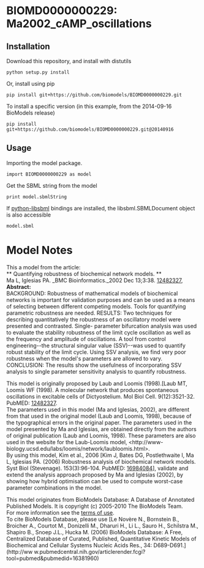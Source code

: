 # BIOMD0000000229: Ma2002_cAMP_oscillations

## Installation

Download this repository, and install with distutils

`python setup.py install`

Or, install using pip

`pip install git+https://github.com/biomodels/BIOMD0000000229.git`

To install a specific version (in this example, from the 2014-09-16 BioModels release)

`pip install git+https://github.com/biomodels/BIOMD0000000229.git@20140916`

## Usage

Importing the model package.

`import BIOMD0000000229 as model`

Get the SBML string from the model

`print model.sbmlString`

If [python-libsbml](https://pypi.python.org/pypi/python-libsbml) bindings are
installed, the libsbml.SBMLDocument object is also accessible

`model.sbml`


# Model Notes


This a model from the article:  
** Quantifying robustness of biochemical network models. **   
Ma L, Iglesias PA. _BMC Bioinformatics._2002 Dec 13;3:38.
[12482327](http://www.ncbi.nlm.nih.gov/pubmed/12482327),  
**Abstract:**   
BACKGROUND: Robustness of mathematical models of biochemical networks is
important for validation purposes and can be used as a means of selecting
between different competing models. Tools for quantifying parametric
robustness are needed. RESULTS: Two techniques for describing quantitatively
the robustness of an oscillatory model were presented and contrasted. Single-
parameter bifurcation analysis was used to evaluate the stability robustness
of the limit cycle oscillation as well as the frequency and amplitude of
oscillations. A tool from control engineering--the structural singular value
(SSV)--was used to quantify robust stability of the limit cycle. Using SSV
analysis, we find very poor robustness when the model's parameters are allowed
to vary. CONCLUSION: The results show the usefulness of incorporating SSV
analysis to single parameter sensitivity analysis to quantify robustness.

  

This model is originally proposed by Laub and Loomis (1998).[Laub MT, Loomis
WF (1998). A molecular network that produces spontaneous oscillations in
excitable cells of Dictyostelium. Mol Biol Cell. 9(12):3521-32. PubMED:
[12482327](http://www.ncbi.nlm.nih.gov/pubmed/12482327).  
The parameters used in this model (Ma and Iglesias, 2002), are different from
that used in the original model (Laub and Loomis, 1998), because of the
typographical errors in the original paper. The parameters used in the model
presented by Ma and Iglesias, are obtained directly from the authors of
original publication (Laub and Loomis, 1998). These parameters are also used
in the website for the Laub-Loomis model, <http://www-
biology.ucsd.edu/labs/loomis/network/laubloomis.html>.  
By using this model, Kim et al., 2006 [Kim J, Bates DG, Postlethwaite I, Ma L,
Iglesias PA. (2006) Robustness analysis of biochemical network models. Syst
Biol (Stevenage). 153(3):96-104. PubMED:
[16984084](http://www.ncbi.nlm.nih.gov/pubmed/16984084)], validate and extend
the analysis approach proposed by Ma and Iglesias (2002), by showing how
hybrid optimisation can be used to compute worst-case parameter combinations
in the model.

  

This model originates from BioModels Database: A Database of Annotated
Published Models. It is copyright (c) 2005-2010 The BioModels Team.  
For more information see the [terms of
use](http://www.ebi.ac.uk/biomodels/legal.html).  
To cite BioModels Database, please use [Le Novère N., Bornstein B., Broicher
A., Courtot M., Donizelli M., Dharuri H., Li L., Sauro H., Schilstra M.,
Shapiro B., Snoep J.L., Hucka M. (2006) BioModels Database: A Free,
Centralized Database of Curated, Published, Quantitative Kinetic Models of
Biochemical and Cellular Systems Nucleic Acids Res., 34: D689-D691.](http://ww
w.pubmedcentral.nih.gov/articlerender.fcgi?tool=pubmed&pubmedid=16381960)


